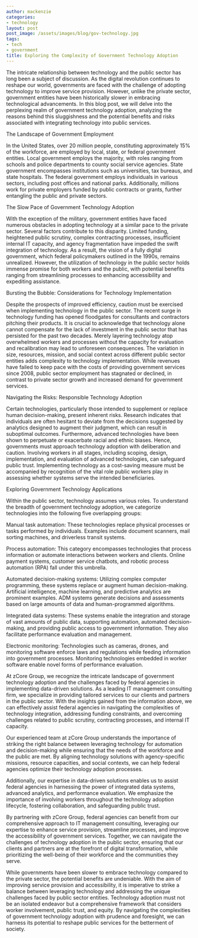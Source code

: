 ```yaml
---
author: mackenzie
categories:
- technology
layout: post
post_image: /assets/images/blog/gov-technology.jpg
tags:
- tech
- government
title: Exploring the Complexity of Government Technology Adoption
---
```


The intricate relationship between technology and the public sector has long been a subject of discussion. As the digital revolution continues to reshape our world, governments are faced with the challenge of adopting technology to improve service provision. However, unlike the private sector, government entities have been historically slower in embracing technological advancements. In this blog post, we will delve into the perplexing realm of government technology adoption, analyzing the reasons behind this sluggishness and the potential benefits and risks associated with integrating technology into public services.

The Landscape of Government Employment

In the United States, over 20 million people, constituting approximately 15% of the workforce, are employed by local, state, or federal government entities. Local government employs the majority, with roles ranging from schools and police departments to county social service agencies. State government encompasses institutions such as universities, tax bureaus, and state hospitals. The federal government employs individuals in various sectors, including post offices and national parks. Additionally, millions work for private employers funded by public contracts or grants, further entangling the public and private sectors.

The Slow Pace of Government Technology Adoption

With the exception of the military, government entities have faced numerous obstacles in adopting technology at a similar pace to the private sector. Several factors contribute to this disparity. Limited funding, heightened public scrutiny, complex contracting processes, insufficient internal IT capacity, and agency fragmentation have impeded the swift integration of technology. As a result, the vision of a fully digital government, which federal policymakers outlined in the 1990s, remains unrealized. However, the utilization of technology in the public sector holds immense promise for both workers and the public, with potential benefits ranging from streamlining processes to enhancing accessibility and expediting assistance.

Bursting the Bubble: Considerations for Technology Implementation

Despite the prospects of improved efficiency, caution must be exercised when implementing technology in the public sector. The recent surge in technology funding has opened floodgates for consultants and contractors pitching their products. It is crucial to acknowledge that technology alone cannot compensate for the lack of investment in the public sector that has persisted for the past two decades. Merely layering technology atop overwhelmed workers and processes without the capacity for evaluation and recalibration may lead to unforeseen consequences. The variation in size, resources, mission, and social context across different public sector entities adds complexity to technology implementation. While revenues have failed to keep pace with the costs of providing government services since 2008, public sector employment has stagnated or declined, in contrast to private sector growth and increased demand for government services.

Navigating the Risks: Responsible Technology Adoption

Certain technologies, particularly those intended to supplement or replace human decision-making, present inherent risks. Research indicates that individuals are often hesitant to deviate from the decisions suggested by analytics designed to augment their judgment, which can result in suboptimal outcomes. Furthermore, advanced technologies have been shown to perpetuate or exacerbate racial and ethnic biases. Hence, governments must approach technology adoption with deliberation and caution. Involving workers in all stages, including scoping, design, implementation, and evaluation of advanced technologies, can safeguard public trust. Implementing technology as a cost-saving measure must be accompanied by recognition of the vital role public workers play in assessing whether systems serve the intended beneficiaries.

Exploring Government Technology Applications

Within the public sector, technology assumes various roles. To understand the breadth of government technology adoption, we categorize technologies into the following five overlapping groups:

Manual task automation: These technologies replace physical processes or tasks performed by individuals. Examples include document scanners, mail sorting machines, and driverless transit systems.

Process automation: This category encompasses technologies that process information or automate interactions between workers and clients. Online payment systems, customer service chatbots, and robotic process automation (RPA) fall under this umbrella.

Automated decision-making systems: Utilizing complex computer programming, these systems replace or augment human decision-making. Artificial intelligence, machine learning, and predictive analytics are prominent examples. ADM systems generate decisions and assessments based on large amounts of data and human-programmed algorithms.

Integrated data systems: These systems enable the integration and storage of vast amounts of public data, supporting automation, automated decision-making, and providing public access to government information. They also facilitate performance evaluation and management.

Electronic monitoring: Technologies such as cameras, drones, and monitoring software enforce laws and regulations while feeding information into government processes. Monitoring technologies embedded in worker software enable novel forms of performance evaluation.

At zCore Group, we recognize the intricate landscape of government technology adoption and the challenges faced by federal agencies in implementing data-driven solutions. As a leading IT management consulting firm, we specialize in providing tailored services to our clients and partners in the public sector. With the insights gained from the information above, we can effectively assist federal agencies in navigating the complexities of technology integration, addressing funding constraints, and overcoming challenges related to public scrutiny, contracting processes, and internal IT capacity.

Our experienced team at zCore Group understands the importance of striking the right balance between leveraging technology for automation and decision-making while ensuring that the needs of the workforce and the public are met. By aligning technology solutions with agency-specific missions, resource capacities, and social contexts, we can help federal agencies optimize their technology adoption processes.

Additionally, our expertise in data-driven solutions enables us to assist federal agencies in harnessing the power of integrated data systems, advanced analytics, and performance evaluation. We emphasize the importance of involving workers throughout the technology adoption lifecycle, fostering collaboration, and safeguarding public trust.

By partnering with zCore Group, federal agencies can benefit from our comprehensive approach to IT management consulting, leveraging our expertise to enhance service provision, streamline processes, and improve the accessibility of government services. Together, we can navigate the challenges of technology adoption in the public sector, ensuring that our clients and partners are at the forefront of digital transformation, while prioritizing the well-being of their workforce and the communities they serve.

While governments have been slower to embrace technology compared to the private sector, the potential benefits are undeniable. With the aim of improving service provision and accessibility, it is imperative to strike a balance between leveraging technology and addressing the unique challenges faced by public sector entities. Technology adoption must not be an isolated endeavor but a comprehensive framework that considers worker involvement, public trust, and equity. By navigating the complexities of government technology adoption with prudence and foresight, we can harness its potential to reshape public services for the betterment of society.